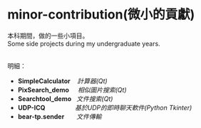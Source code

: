 # minor-contribution(微小的貢獻)

本科期間，做的一些小項目。<br/>
Some side projects during my undergraduate years.
<br/><br/>

明細：
- **SimpleCalculator**&nbsp; &nbsp; *計算器(Qt)*
- **PixSearch_demo** &nbsp; &nbsp; *相似圖片搜索(Qt)*
- **Searchtool_demo** &nbsp;&nbsp;*文件搜索(Qt)*
- **UDP-ICQ**&nbsp;&nbsp;&nbsp;&nbsp;&nbsp;&nbsp; &nbsp;&nbsp;&nbsp;&nbsp; &nbsp;&nbsp;&nbsp;&nbsp;&nbsp;*基於UDP的即時聊天軟件(Python Tkinter)*
- **bear-tp.sender**&nbsp;&nbsp;&nbsp; &nbsp; &nbsp;*文件傳輸*
<br>
<br>
